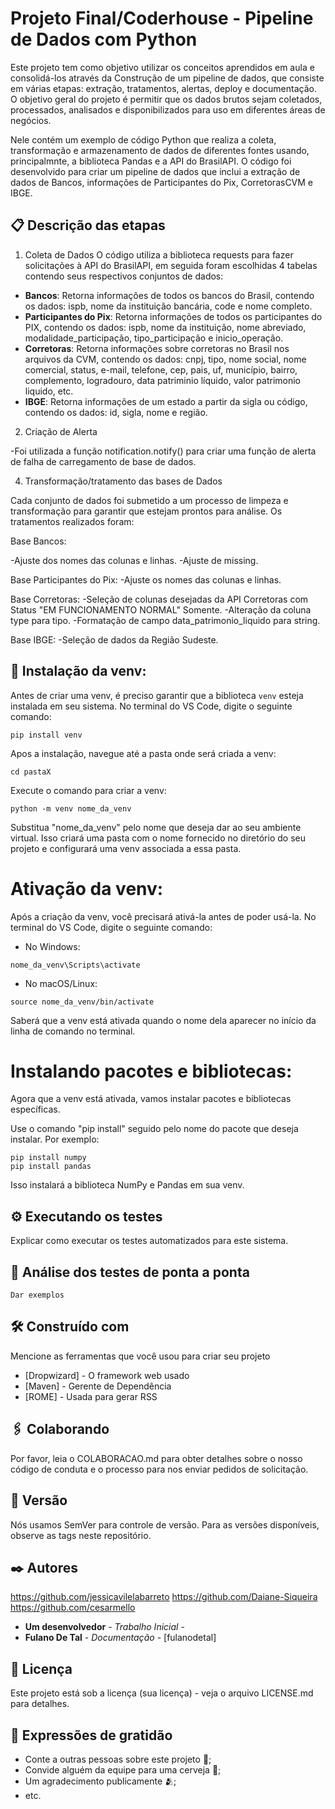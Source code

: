 # Projeto Final/Coderhouse - Pipeline de Dados com Python
Este projeto tem como objetivo utilizar os conceitos aprendidos em aula e consolidá-los através da Construção de um pipeline de dados, que consiste em várias etapas: extração, tratamentos, alertas, deploy e documentação.
O objetivo geral do projeto é permitir que os dados brutos sejam coletados, processados, analisados e disponibilizados para uso em diferentes áreas de negócios.

Nele contém um exemplo de código Python que realiza a coleta, transformação e armazenamento de dados de diferentes fontes usando, principalmnte, a biblioteca Pandas e a API do BrasilAPI.
O código foi desenvolvido para criar um pipeline de dados que inclui a extração de dados de Bancos, informações de Participantes do Pix, CorretorasCVM e IBGE.

## 📋 Descrição das etapas

1. Coleta de Dados
 O código utiliza a biblioteca requests para fazer solicitações à API do BrasilAPI, em seguida foram escolhidas 4 tabelas contendo seus respectivos conjuntos de dados:
  * **Bancos**: Retorna informações de todos os bancos do Brasil, contendo os dados: ispb, nome da instituição bancária, code e nome completo.
  * **Participantes do Pix**: Retorna informações de todos os participantes do PIX, contendo os dados: ispb, nome da instituição, nome abreviado, modalidade_participação, tipo_participação e inicio_operação.
  * **Corretoras**: Retorna informações sobre corretoras no Brasil nos arquivos da CVM, contendo os dados: cnpj, tipo, nome social, nome comercial, status, e-mail, telefone, cep, pais, uf, município, bairro, complemento, logradouro, data patriminio líquido, valor patrimonio liquido, etc.
  * **IBGE**: Retorna informações de um estado a partir da sigla ou código, contendo os dados: id, sigla, nome e região.

2. Criação de Alerta
   
-Foi utilizada a função notification.notify() para criar uma função de alerta de falha de carregamento de base de dados.

4. Transformação/tratamento das bases de Dados
 
 Cada conjunto de dados foi submetido a um processo de limpeza e transformação para garantir que estejam prontos para análise. Os tratamentos realizados foram:

 Base Bancos:
 
-Ajuste dos nomes das colunas e linhas.
-Ajuste de missing.

 Base Participantes do Pix:
 -Ajuste os nomes das colunas e linhas.

 Base Corretoras:
-Seleção de colunas desejadas da API Corretoras com Status "EM FUNCIONAMENTO NORMAL" Somente.
-Alteração da coluna type para tipo.
-Formatação de campo data_patrimonio_liquido para string.

 Base IBGE:
-Seleção de dados da Região Sudeste.

## 🔧 Instalação da venv:

Antes de criar uma venv, é preciso garantir que a biblioteca `venv` esteja instalada em seu sistema. No terminal do VS Code, digite o seguinte comando:

```
pip install venv
```
Apos a instalação, navegue até a pasta onde será criada a venv:

```
cd pastaX
```
Execute o comando para criar a venv:

```
python -m venv nome_da_venv
```
Substitua "nome_da_venv" pelo nome que deseja dar ao seu ambiente virtual. Isso criará uma pasta com o nome fornecido no diretório do seu projeto e configurará uma venv associada a essa pasta.

# Ativação da venv:

Após a criação da venv, você precisará ativá-la antes de poder usá-la. No terminal do VS Code, digite o seguinte comando:

- No Windows:
```
nome_da_venv\Scripts\activate
```
- No macOS/Linux:
```
source nome_da_venv/bin/activate
```
Saberá que a venv está ativada quando o nome dela aparecer no início da linha de comando no terminal.

# Instalando pacotes e bibliotecas:

Agora que a venv está ativada, vamos instalar pacotes e bibliotecas específicas.

Use o comando "pip install" seguido pelo nome do pacote que deseja instalar. Por exemplo:
```
pip install numpy
pip install pandas
```
Isso instalará a biblioteca NumPy e Pandas em sua venv.

## ⚙️ Executando os testes
Explicar como executar os testes automatizados para este sistema.

## 🔩 Análise dos testes de ponta a ponta

```
Dar exemplos
```

## 🛠️ Construído com
Mencione as ferramentas que você usou para criar seu projeto

* [Dropwizard] - O framework web usado
* [Maven] - Gerente de Dependência
* [ROME] - Usada para gerar RSS

## 🖇️ Colaborando

Por favor, leia o COLABORACAO.md para obter detalhes sobre o nosso código de conduta e o processo para nos enviar pedidos de solicitação.

## 📌 Versão
Nós usamos SemVer para controle de versão. Para as versões disponíveis, observe as tags neste repositório.

## ✒️ Autores
https://github.com/jessicavilelabarreto
https://github.com/Daiane-Siqueira
https://github.com/cesarmello

* **Um desenvolvedor** - *Trabalho Inicial* - 
* **Fulano De Tal** - *Documentação* - [fulanodetal]

## 📄 Licença
Este projeto está sob a licença (sua licença) - veja o arquivo LICENSE.md para detalhes.

## 🎁 Expressões de gratidão
* Conte a outras pessoas sobre este projeto 📢;
* Convide alguém da equipe para uma cerveja 🍺;
* Um agradecimento publicamente 🫂;
* etc.
